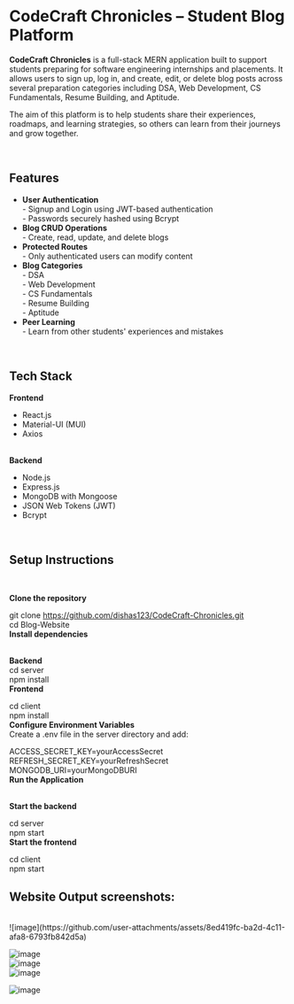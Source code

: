 <h1>CodeCraft Chronicles – Student Blog Platform</h1>

<b>CodeCraft Chronicles</b> is a full-stack MERN application built to support students preparing for software engineering internships and placements. It allows users to sign up, log in, and create, edit, or delete blog posts across several preparation categories including DSA, Web Development, CS Fundamentals, Resume Building, and Aptitude.

The aim of this platform is to help students share their experiences, roadmaps, and learning strategies, so others can learn from their journeys and grow together.

<br>

<h2>Features</h2>

<ul>
  <li><b>User Authentication</b><br>
    - Signup and Login using JWT-based authentication<br>
    - Passwords securely hashed using Bcrypt
  </li>
  <li><b>Blog CRUD Operations</b><br>
    - Create, read, update, and delete blogs
  </li>
  <li><b>Protected Routes</b><br>
    - Only authenticated users can modify content
  </li>
  <li><b>Blog Categories</b><br>
    - DSA<br>
    - Web Development<br>
    - CS Fundamentals<br>
    - Resume Building<br>
    - Aptitude
  </li>
  <li><b>Peer Learning</b><br>
    - Learn from other students' experiences and mistakes
  </li>
</ul>

<br>

<h2>Tech Stack</h2>

<b>Frontend</b><br>
- React.js<br>
- Material-UI (MUI)<br>
- Axios<br><br>

<b>Backend</b><br>
- Node.js<br>
- Express.js<br>
- MongoDB with Mongoose<br>
- JSON Web Tokens (JWT)<br>
- Bcrypt<br>

<br>

<h2>Setup Instructions</h2> <br>

<b>Clone the repository</b><br>

git clone https://github.com/dishas123/CodeCraft-Chronicles.git<br>
cd Blog-Website<br>
<b>Install dependencies</b><br><br>

<b>Backend</b> <br>
cd server <br>
npm install<br>
<b>Frontend</b> <br>


cd client<br>
npm install<br>
<b>Configure Environment Variables</b><br>
Create a .env file in the server directory and add:<br>


ACCESS_SECRET_KEY=yourAccessSecret <br>
REFRESH_SECRET_KEY=yourRefreshSecret <br>
MONGODB_URI=yourMongoDBURI <br>
<b>Run the Application</b><br><br>

<b>Start the backend</b> <br>


cd server <br>
npm start <br>
<b>Start the frontend</b> <br>


cd client <br>
npm start <br>

<h2> Website Output screenshots: </h2>  <br>
![image](https://github.com/user-attachments/assets/8ed419fc-ba2d-4c11-afa8-6793fb842d5a)  <br>

![image](https://github.com/user-attachments/assets/56b62a2f-e31f-46f5-b38e-676bfce144ea)  <br>
![image](https://github.com/user-attachments/assets/c20ae092-7cc0-411a-ab8f-72f6955412c1)  <br>
![image](https://github.com/user-attachments/assets/399084c9-2205-4529-a70c-bc43d18e73dc)  <br>


![image](https://github.com/user-attachments/assets/f51a8927-812c-4ba1-b92a-adaccd64d5e6) <br>




